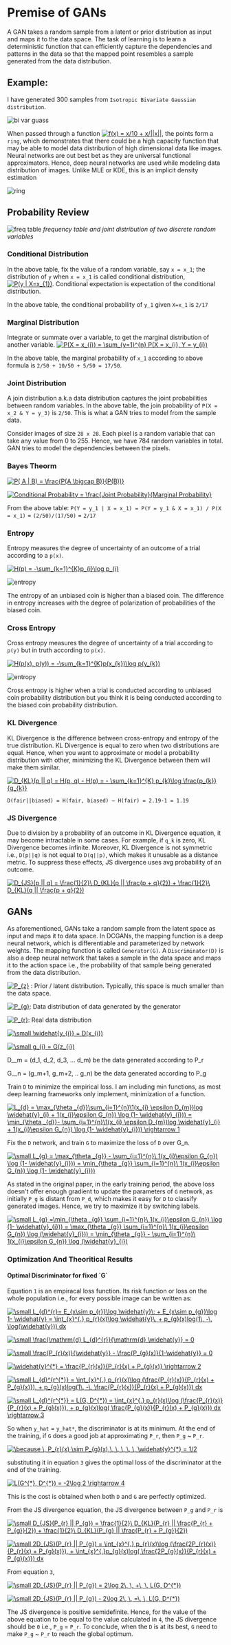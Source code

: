 Premise of GANs
===

A GAN takes a random sample from a latent or prior distribution as input and maps it to the data space. The task of learning is to learn a deterministic function that can efficiently capture the dependencies and patterns in the data so that the mapped point resembles a sample generated from the data distribution. 

Example:
---

I have generated 300 samples from `Isotropic Bivariate Gaussian distribution`. 

![bi var guass](Images/bi_var_guassian.png)

When passed through a function <a href="https://www.codecogs.com/eqnedit.php?latex=f(x)&space;=&space;x/10&space;&plus;&space;x/||x||" target="_blank"><img src="https://latex.codecogs.com/svg.latex?f(x)&space;=&space;x/10&space;&plus;&space;x/||x||" title="f(x) = x/10 + x/||x||" /></a>, the points form a `ring`, which demonstrates that there could be a high capacity function that may be able to model data distribution of high dimensional data like images. Neural networks are out best bet as they are universal functional approximators. Hence, deep neural networks are used while modeling data distribution of images. Unlike MLE or KDE, this is an implicit density estimation

![ring](Images/Ring_formation.png)

Probability Review
---

![freq table](Images/frequency_table.png)
*frequency table and joint distribution of two discrete random variables*

<h3>Conditional Distribution</h3> 

In the above table, fix the value of a random variable, say `x = x_1`; the distribution of `y` when `x = x_1` is called conditional distribution, <a href="https://www.codecogs.com/eqnedit.php?latex=P(y&space;|&space;X=x_{1})" target="_blank"><img src="https://latex.codecogs.com/svg.latex?P(y&space;|&space;X=x_{1})" title="P(y | X=x_{1})" /></a>. Conditional expectation is expectation of the conditional distribution. 

In the above table, the conditional probability of `y_1` given `X=x_1` is `2/17`

<h3>Marginal Distribution</h3>

Integrate or summate over a variable, to get the marginal distribution of another variable. 
<a href="https://www.codecogs.com/eqnedit.php?latex=P(X&space;=&space;x_{i})&space;=&space;\sum_{y=1}^{n}&space;P(X&space;=&space;x_{i},&space;Y&space;=&space;y_{i})" target="_blank"><img src="https://latex.codecogs.com/svg.latex?P(X&space;=&space;x_{i})&space;=&space;\sum_{y=1}^{n}&space;P(X&space;=&space;x_{i},&space;Y&space;=&space;y_{i})" title="P(X = x_{i}) = \sum_{y=1}^{n} P(X = x_{i}, Y = y_{i})" /></a>

In the above table, the marginal probability of `x_1` according to above formula is `2/50 + 10/50 + 5/50 = 17/50`. 

<h3>Joint Distribution</h3>

A join distribution a.k.a data distribution captures the joint probabilities between random variables. In the above table, the join probability of `P(X = x_2 & Y = y_3)` is `2/50`. This is what a GAN tries to model from the sample data. 

Consider images of size `28 x 28`. Each pixel is a random variable that can take any value from 0 to 255. Hence, we have 784 random variables in total. GAN tries to model the dependencies between the pixels. 

<h3>Bayes Theorm</h3>

<a href="https://www.codecogs.com/eqnedit.php?latex=P(&space;A&space;|&space;B)&space;=&space;\frac{P(A&space;\bigcap&space;B)}{P(B))}" target="_blank"><img src="https://latex.codecogs.com/svg.latex?P(&space;A&space;|&space;B)&space;=&space;\frac{P(A&space;\bigcap&space;B)}{P(B))}" title="P( A | B) = \frac{P(A \bigcap B)}{P(B))}" /></a>

<a href="https://www.codecogs.com/eqnedit.php?latex=Conditional&space;Probability&space;=&space;\frac{Joint&space;Probability}{Marginal&space;Probability}" target="_blank"><img src="https://latex.codecogs.com/svg.latex?Conditional&space;Probability&space;=&space;\frac{Joint&space;Probability}{Marginal&space;Probability}" title="Conditional Probability = \frac{Joint Probability}{Marginal Probability}" /></a>

From the above table: `P(Y = y_1 | X = x_1) = P(Y = y_1 & X = x_1) / P(X = x_1)` = `(2/50)/(17/50)` = `2/17`

<h3>Entropy</h3>

Entropy measures the degree of uncertainty of an outcome of a trial according to a `p(x)`. 

<a href="https://www.codecogs.com/eqnedit.php?latex=H(p)&space;=&space;-\sum_{k=1}^{K}p_{i}\log&space;p_{i}" target="_blank"><img src="https://latex.codecogs.com/svg.latex?H(p)&space;=&space;-\sum_{k=1}^{K}p_{k}\log&space;p_{k}" title="H(p) = -\sum_{k=1}^{K}p_{i}\log p_{i}" /></a>

![entropy](Images/entropy.png)

 
The entropy of an unbiased coin is higher than a biased coin. The difference in entropy increases with the degree of polarization of probabilities of the biased coin.

<h3>Cross Entropy</h3>

Cross entropy measures the degree of uncertainty of a trial according to `p(y)` but in truth according to `p(x)`.

<a href="https://www.codecogs.com/eqnedit.php?latex=H(p(x),&space;p(y))&space;=&space;-\sum_{k=1}^{K}p(x_{k})\log&space;p(y_{k})" target="_blank"><img src="https://latex.codecogs.com/svg.latex?H(p(x),&space;p(y))&space;=&space;-\sum_{k=1}^{K}p(x_{k})\log&space;p(y_{k})" title="H(p(x), p(y)) = -\sum_{k=1}^{K}p(x_{k})\log p(y_{k})" /></a>

![entropy](Images/cross_entropy.png)

Cross entropy is higher when a trial is conducted according to unbiased coin probability distribution but you think it is being conducted according to the biased coin probability distribution. 

<h3>KL Divergence</h3>

KL Divergence is the difference between cross-entropy and entropy of the true distribution. KL Divergence is equal to zero when two distributions are equal. Hence, when you want to approximate or model a probability distribution with other, minimizing the KL Divergence between them will make them similar.

<a href="https://www.codecogs.com/eqnedit.php?latex=D_{KL}(p&space;||&space;q)&space;=&space;H(p,&space;q)&space;-&space;H(p)&space;=&space;-&space;\sum_{k=1}^{K}&space;p_{k}\log&space;\frac{p_{k}}{q_{k}}" target="_blank"><img src="https://latex.codecogs.com/svg.latex?D_{KL}(p&space;||&space;q)&space;=&space;H(p,&space;q)&space;-&space;H(p)&space;=&space;-&space;\sum_{k=1}^{K}&space;p_{k}\log&space;\frac{p_{k}}{q_{k}}" title="D_{KL}(p || q) = H(p, q) - H(p) = - \sum_{k=1}^{K} p_{k}\log \frac{p_{k}}{q_{k}}" /></a>

`D(fair||biased) = H(fair, biased) – H(fair) = 2.19-1 = 1.19`

<h3>JS Divergence</h3>

Due to division by a probability of an outcome in KL Divergence equation, it may become intractable in some cases. For example, if `q_k` is zero, KL Divergence becomes infinite. Moreover, KL Divergence is not symmetric i.e., `D(p||q)` is not equal to `D(q||p)`, which makes it unusable as a distance metric. To suppress these effects, JS divergence uses avg probability of an outcome.

<a href="https://www.codecogs.com/eqnedit.php?latex=D_{JS}(p&space;||&space;q)&space;=&space;\frac{1}{2}\&space;D_{KL}(p&space;||&space;\frac{p&space;&plus;&space;q}{2})&space;&plus;&space;\frac{1}{2}\&space;D_{KL}(q&space;||&space;\frac{p&space;&plus;&space;q}{2})" target="_blank"><img src="https://latex.codecogs.com/svg.latex?D_{JS}(p&space;||&space;q)&space;=&space;\frac{1}{2}\&space;D_{KL}(p&space;||&space;\frac{p&space;&plus;&space;q}{2})&space;&plus;&space;\frac{1}{2}\&space;D_{KL}(q&space;||&space;\frac{p&space;&plus;&space;q}{2})" title="D_{JS}(p || q) = \frac{1}{2}\ D_{KL}(p || \frac{p + q}{2}) + \frac{1}{2}\ D_{KL}(q || \frac{p + q}{2})" /></a>

GANs
----

As aforementioned, GANs take a random sample from the latent space as input and maps it to data space. In DCGANs, the mapping function is a deep neural network, which is differentiable and parameterized by network weights. The mapping function is called `Generator(G)`. A `Discriminator(D)` is also a deep neural network that takes a sample in the data space and maps it to the action space i.e., the probability of that sample being generated from the data distribution. 

<a href="https://www.codecogs.com/eqnedit.php?latex=P_{z}" target="_blank"><img src="https://latex.codecogs.com/svg.latex?P_{z}" title="P_{z}" /></a> :  Prior / latent distribution. Typically, this space is much smaller than the data space.

<a href="https://www.codecogs.com/eqnedit.php?latex=P_{g}" target="_blank"><img src="https://latex.codecogs.com/svg.latex?P_{g}" title="P_{g}" /></a>: Data distribution of data generated by the generator

<a href="https://www.codecogs.com/eqnedit.php?latex=P_{r}" target="_blank"><img src="https://latex.codecogs.com/svg.latex?P_{r}" title="P_{r}" /></a>: Real data distribution

<a href="https://www.codecogs.com/eqnedit.php?latex=\inline&space;\small&space;\widehat{y_{i}}&space;=&space;D(x_{i})" target="_blank"><img src="https://latex.codecogs.com/svg.latex?\inline&space;\small&space;\widehat{y_{i}}&space;=&space;D(x_{i})" title="\small \widehat{y_{i}} = D(x_{i})" /></a>

<a href="https://www.codecogs.com/eqnedit.php?latex=\inline&space;\small&space;g_{i}&space;=&space;G(z_{i})" target="_blank"><img src="https://latex.codecogs.com/svg.latex?\inline&space;\small&space;g_{i}&space;=&space;G(z_{i})" title="\small g_{i} = G(z_{i})" /></a>

D__m = (d_1, d_2, d_3, ... d_m) be the data generated according to P_r

G__n = (g_m+1, g_m+2, .. g_n) be the data generated according to P_g


Train `D` to minimize the empirical loss. I am including min functions, as most deep learning frameworks only implement, minimization of a function.

<a href="https://www.codecogs.com/eqnedit.php?latex=\inline&space;L_{d}&space;=&space;\max_{\theta&space;_{d}}\sum_{i=1}^{n}\1(x_{i}&space;\epsilon&space;D_{m})log&space;\widehat{y}_{i}&space;&plus;&space;1(x_{i}\epsilon&space;G_{n})&space;\log&space;(1-&space;\widehat{y}_{i}))&space;=&space;\min_{\theta&space;_{d}}-&space;\sum_{i=1}^{n}\1(x_{i}&space;\epsilon&space;D_{m})log&space;\widehat{y}_{i}&space;&plus;&space;1(x_{i}\epsilon&space;G_{n})&space;\log&space;(1-&space;\widehat{y}_{i}))&space;\rightarrow&space;1" target="_blank"><img src="https://latex.codecogs.com/gif.latex?\inline&space;L_{d}&space;=&space;\max_{\theta&space;_{d}}\sum_{i=1}^{n}\1(x_{i}&space;\epsilon&space;D_{m})log&space;\widehat{y}_{i}&space;&plus;&space;1(x_{i}\epsilon&space;G_{n})&space;\log&space;(1-&space;\widehat{y}_{i}))&space;=&space;\min_{\theta&space;_{d}}-&space;\sum_{i=1}^{n}\1(x_{i}&space;\epsilon&space;D_{m})log&space;\widehat{y}_{i}&space;&plus;&space;1(x_{i}\epsilon&space;G_{n})&space;\log&space;(1-&space;\widehat{y}_{i}))&space;\rightarrow&space;1" title="L_{d} = \max_{\theta _{d}}\sum_{i=1}^{n}\1(x_{i} \epsilon D_{m})log \widehat{y}_{i} + 1(x_{i}\epsilon G_{n}) \log (1- \widehat{y}_{i})) = \min_{\theta _{d}}- \sum_{i=1}^{n}\1(x_{i} \epsilon D_{m})log \widehat{y}_{i} + 1(x_{i}\epsilon G_{n}) \log (1- \widehat{y}_{i})) \rightarrow 1" /></a>

Fix the `D` network, and train `G` to maximize the loss of `D` over G_n. 

<a href="https://www.codecogs.com/eqnedit.php?latex=\inline&space;\fn_cm&space;\small&space;L_{g}&space;=&space;\max_{\theta&space;_{g}}&space;-&space;\sum_{i=1}^{n}\&space;1(x_{i}\epsilon&space;G_{n})&space;\log&space;(1-&space;\widehat{y}_{i}))&space;=&space;\min_{\theta&space;_{g}}&space;\sum_{i=1}^{n}\&space;1(x_{i}\epsilon&space;G_{n})&space;\log&space;(1-&space;\widehat{y}_{i}))" target="_blank"><img src="https://latex.codecogs.com/svg.latex?\inline&space;\fn_cm&space;\small&space;L_{g}&space;=&space;\max_{\theta&space;_{g}}&space;-&space;\sum_{i=1}^{n}\&space;1(x_{i}\epsilon&space;G_{n})&space;\log&space;(1-&space;\widehat{y}_{i}))&space;=&space;\min_{\theta&space;_{g}}&space;\sum_{i=1}^{n}\&space;1(x_{i}\epsilon&space;G_{n})&space;\log&space;(1-&space;\widehat{y}_{i}))" title="\small L_{g} = \max_{\theta _{g}} - \sum_{i=1}^{n}\ 1(x_{i}\epsilon G_{n}) \log (1- \widehat{y}_{i})) = \min_{\theta _{g}} \sum_{i=1}^{n}\ 1(x_{i}\epsilon G_{n}) \log (1- \widehat{y}_{i}))" /></a>

As stated in the original paper, in the early training period, the above loss doesn't offer enough gradient to update the parameters of `G` network, as initially `P_g` is distant from `P_d`, which makes it easy for `D` to classify generated images. Hence, we try to maximize it by switching labels.

<a href="https://www.codecogs.com/eqnedit.php?latex=\inline&space;\fn_cm&space;\small&space;L_{g}&space;=\min_{\theta&space;_{g}}&space;\sum_{i=1}^{n}\&space;1(x_{i}\epsilon&space;G_{n})&space;\log&space;(1-&space;\widehat{y}_{i}))&space;=&space;\max_{\theta&space;_{g}}&space;\sum_{i=1}^{n}\&space;1(x_{i}\epsilon&space;G_{n})&space;\log&space;(\widehat{y}_{i}))&space;=&space;\min_{\theta&space;_{g}}&space;-&space;\sum_{i=1}^{n}\&space;1(x_{i}\epsilon&space;G_{n})&space;\log&space;(\widehat{y}_{i})" target="_blank"><img src="https://latex.codecogs.com/svg.latex?\inline&space;\fn_cm&space;\small&space;L_{g}&space;=\min_{\theta&space;_{g}}&space;\sum_{i=1}^{n}\&space;1(x_{i}\epsilon&space;G_{n})&space;\log&space;(1-&space;\widehat{y}_{i}))&space;=&space;\max_{\theta&space;_{g}}&space;\sum_{i=1}^{n}\&space;1(x_{i}\epsilon&space;G_{n})&space;\log&space;(\widehat{y}_{i}))&space;=&space;\min_{\theta&space;_{g}}&space;-&space;\sum_{i=1}^{n}\&space;1(x_{i}\epsilon&space;G_{n})&space;\log&space;(\widehat{y}_{i})" title="\small L_{g} =\min_{\theta _{g}} \sum_{i=1}^{n}\ 1(x_{i}\epsilon G_{n}) \log (1- \widehat{y}_{i})) = \max_{\theta _{g}} \sum_{i=1}^{n}\ 1(x_{i}\epsilon G_{n}) \log (\widehat{y}_{i})) = \min_{\theta _{g}} - \sum_{i=1}^{n}\ 1(x_{i}\epsilon G_{n}) \log (\widehat{y}_{i})" /></a>



<h3> Optimization And Theoritical Results</h3>

<h4> Optimal Discriminator for fixed `G` </h4>

Equation `1` is an empiracal loss function. Its risk function or loss on the whole population i.e., for every possible image can be written as: 

<a href="https://www.codecogs.com/eqnedit.php?latex=\inline&space;\small&space;L_{d}^{r}=&space;E_{x\sim&space;p_{r}}\log&space;\widehat{y}\:&space;&plus;&space;E_{x\sim&space;p_{g}}\log&space;1-&space;\widehat{y}&space;=&space;\int_{x}^{.}&space;p_{r}(x)\log&space;\widehat{y}\,&space;&plus;&space;p_{g}(x)log(1\,&space;-\,&space;\log(\widehat{y}))&space;dx" target="_blank"><img src="https://latex.codecogs.com/gif.latex?\inline&space;\small&space;L_{d}^{r}=&space;E_{x\sim&space;p_{r}}\log&space;\widehat{y}\:&space;&plus;&space;E_{x\sim&space;p_{g}}\log&space;1-&space;\widehat{y}&space;=&space;\int_{x}^{.}&space;p_{r}(x)\log&space;\widehat{y}\,&space;&plus;&space;p_{g}(x)log(1\,&space;-\,&space;\log(\widehat{y}))&space;dx" title="\small L_{d}^{r}= E_{x\sim p_{r}}\log \widehat{y}\: + E_{x\sim p_{g}}\log 1- \widehat{y} = \int_{x}^{.} p_{r}(x)\log \widehat{y}\, + p_{g}(x)log(1\, -\, \log(\widehat{y})) dx" /></a>

<a href="https://www.codecogs.com/eqnedit.php?latex=\inline&space;\small&space;\frac{\mathrm{d}&space;L_{d}^{r}}{\mathrm{d}&space;\widehat{y}}&space;=&space;0" target="_blank"><img src="https://latex.codecogs.com/svg.latex?\inline&space;\small&space;\frac{\mathrm{d}&space;L_{d}^{r}}{\mathrm{d}&space;\widehat{y}}&space;=&space;0" title="\small \frac{\mathrm{d} L_{d}^{r}}{\mathrm{d} \widehat{y}} = 0" /></a>

<a href="https://www.codecogs.com/eqnedit.php?latex=\inline&space;\small&space;\frac{P_{r}(x)}{\widehat{y}}&space;-&space;\frac{P_{g}(x)}{1-\widehat{y}}&space;=&space;0" target="_blank"><img src="https://latex.codecogs.com/svg.latex?\inline&space;\small&space;\frac{P_{r}(x)}{\widehat{y}}&space;-&space;\frac{P_{g}(x)}{1-\widehat{y}}&space;=&space;0" title="\small \frac{P_{r}(x)}{\widehat{y}} - \frac{P_{g}(x)}{1-\widehat{y}} = 0" /></a>

<a href="https://www.codecogs.com/eqnedit.php?latex=\inline&space;\widehat{y}^{*}&space;=&space;\frac{P_{r}(x)}{P_{r}(x)&space;&plus;&space;P_{g}(x)}&space;\rightarrow&space;2" target="_blank"><img src="https://latex.codecogs.com/gif.latex?\inline&space;\widehat{y}^{*}&space;=&space;\frac{P_{r}(x)}{P_{r}(x)&space;&plus;&space;P_{g}(x)}&space;\rightarrow&space;2" title="\widehat{y}^{*} = \frac{P_{r}(x)}{P_{r}(x) + P_{g}(x)} \rightarrow 2" /></a>

<a href="https://www.codecogs.com/eqnedit.php?latex=\inline&space;\small&space;L_{d}^{r^{*}}&space;=&space;\int_{x}^{.}&space;p_{r}(x)\log&space;(\frac{P_{r}(x)}{P_{r}(x)&space;&plus;&space;P_{g}(x)}),&space;&plus;&space;p_{g}(x)log(1\,&space;-\,&space;\frac{P_{r}(x)}{P_{r}(x)&space;&plus;&space;P_{g}(x)})&space;dx" target="_blank"><img src="https://latex.codecogs.com/gif.latex?\inline&space;\small&space;L_{d}^{r^{*}}&space;=&space;\int_{x}^{.}&space;p_{r}(x)\log&space;(\frac{P_{r}(x)}{P_{r}(x)&space;&plus;&space;P_{g}(x)}),&space;&plus;&space;p_{g}(x)log(1\,&space;-\,&space;\frac{P_{r}(x)}{P_{r}(x)&space;&plus;&space;P_{g}(x)})&space;dx" title="\small L_{d}^{r^{*}} = \int_{x}^{.} p_{r}(x)\log (\frac{P_{r}(x)}{P_{r}(x) + P_{g}(x)}), + p_{g}(x)log(1\, -\, \frac{P_{r}(x)}{P_{r}(x) + P_{g}(x)}) dx" /></a>

<a href="https://www.codecogs.com/eqnedit.php?latex=\inline&space;\small&space;L_{d}^{r^{*}}&space;=&space;L(G,&space;D^{*})&space;=&space;\int_{x}^{.}&space;p_{r}(x)\log&space;(\frac{P_{r}(x)}{P_{r}(x)&space;&plus;&space;P_{g}(x)}),&space;&plus;&space;p_{g}(x)log(&space;\frac{P_{g}(x)}{P_{r}(x)&space;&plus;&space;P_{g}(x)})&space;dx&space;\rightarrow&space;3" target="_blank"><img src="https://latex.codecogs.com/gif.latex?\inline&space;\small&space;L_{d}^{r^{*}}&space;=&space;L(G,&space;D^{*})&space;=&space;\int_{x}^{.}&space;p_{r}(x)\log&space;(\frac{P_{r}(x)}{P_{r}(x)&space;&plus;&space;P_{g}(x)}),&space;&plus;&space;p_{g}(x)log(&space;\frac{P_{g}(x)}{P_{r}(x)&space;&plus;&space;P_{g}(x)})&space;dx&space;\rightarrow&space;3" title="\small L_{d}^{r^{*}} = L(G, D^{*}) = \int_{x}^{.} p_{r}(x)\log (\frac{P_{r}(x)}{P_{r}(x) + P_{g}(x)}), + p_{g}(x)log( \frac{P_{g}(x)}{P_{r}(x) + P_{g}(x)}) dx \rightarrow 3" /></a>

So when `y_hat` = `y_hat*`, the discriminator is at its minimum. At the end of the training, if `G` does a good job at approximating `P_r`, then `P_g` ~ `P_r`. 

<a href="https://www.codecogs.com/eqnedit.php?latex=\inline&space;\because&space;\,&space;P_{r}(x)&space;\sim&space;P_{g}(x),\,&space;\,&space;\,&space;\,&space;\,&space;\widehat{y}^{*}&space;=&space;1/2" target="_blank"><img src="https://latex.codecogs.com/gif.latex?\inline&space;\because&space;\,&space;P_{r}(x)&space;\sim&space;P_{g}(x),\,&space;\,&space;\,&space;\,&space;\,&space;\widehat{y}^{*}&space;=&space;1/2" title="\because \, P_{r}(x) \sim P_{g}(x),\, \, \, \, \, \widehat{y}^{*} = 1/2" /></a>

substituting it in equation `3` gives the optimal loss of the discriminator at the end of the training.

<a href="https://www.codecogs.com/eqnedit.php?latex=L(G^{*},&space;D^{*})&space;=&space;-2\log&space;2&space;\rightarrow&space;4" target="_blank"><img src="https://latex.codecogs.com/gif.latex?L(G^{*},&space;D^{*})&space;=&space;-2\log&space;2&space;\rightarrow&space;4" title="L(G^{*}, D^{*}) = -2\log 2 \rightarrow 4" /></a>

This is the cost is obtained when both `D` and `G` are perfectly optimized.

From the JS divergence equation, the JS divergence between `P_g` and `P_r` is

<a href="https://www.codecogs.com/eqnedit.php?latex=\inline&space;\small&space;D_{JS}(P_{r}&space;||&space;P_{g})&space;=&space;\frac{1}{2}\&space;D_{KL}(P_{r}&space;||&space;\frac{P_{r}&space;&plus;&space;P_{g}}{2})&space;&plus;&space;\frac{1}{2}\&space;D_{KL}(P_{g}&space;||&space;\frac{P_{r}&space;&plus;&space;P_{g}}{2})" target="_blank"><img src="https://latex.codecogs.com/gif.latex?\inline&space;\small&space;D_{JS}(P_{r}&space;||&space;P_{g})&space;=&space;\frac{1}{2}\&space;D_{KL}(P_{r}&space;||&space;\frac{P_{r}&space;&plus;&space;P_{g}}{2})&space;&plus;&space;\frac{1}{2}\&space;D_{KL}(P_{g}&space;||&space;\frac{P_{r}&space;&plus;&space;P_{g}}{2})" title="\small D_{JS}(P_{r} || P_{g}) = \frac{1}{2}\ D_{KL}(P_{r} || \frac{P_{r} + P_{g}}{2}) + \frac{1}{2}\ D_{KL}(P_{g} || \frac{P_{r} + P_{g}}{2})" /></a>

<a href="https://www.codecogs.com/eqnedit.php?latex=\inline&space;\small&space;2D_{JS}(P_{r}&space;||&space;P_{g})&space;=&space;\int_{x}^{.}&space;p_{r}(x)\log&space;(\frac{2P_{r}(x)}{P_{r}(x)&space;&plus;&space;P_{g}(x)}),&space;&plus;&space;\int_{x}^{.}p_{g}(x)log(&space;\frac{2P_{g}(x)}{P_{r}(x)&space;&plus;&space;P_{g}(x)})&space;dx" target="_blank"><img src="https://latex.codecogs.com/gif.latex?\inline&space;\small&space;2D_{JS}(P_{r}&space;||&space;P_{g})&space;=&space;\int_{x}^{.}&space;p_{r}(x)\log&space;(\frac{2P_{r}(x)}{P_{r}(x)&space;&plus;&space;P_{g}(x)}),&space;&plus;&space;\int_{x}^{.}p_{g}(x)log(&space;\frac{2P_{g}(x)}{P_{r}(x)&space;&plus;&space;P_{g}(x)})&space;dx" title="\small 2D_{JS}(P_{r} || P_{g}) = \int_{x}^{.} p_{r}(x)\log (\frac{2P_{r}(x)}{P_{r}(x) + P_{g}(x)}), + \int_{x}^{.}p_{g}(x)log( \frac{2P_{g}(x)}{P_{r}(x) + P_{g}(x)}) dx" /></a>

From equation `3`,

<a href="https://www.codecogs.com/eqnedit.php?latex=\inline&space;\small&space;2D_{JS}(P_{r}&space;||&space;P_{g})&space;=&space;2\log&space;2\,&space;\,&space;&plus;\,&space;\,&space;L(G,&space;D^{*})" target="_blank"><img src="https://latex.codecogs.com/gif.latex?\inline&space;\small&space;2D_{JS}(P_{r}&space;||&space;P_{g})&space;=&space;2\log&space;2\,&space;\,&space;&plus;\,&space;\,&space;L(G,&space;D^{*})" title="\small 2D_{JS}(P_{r} || P_{g}) = 2\log 2\, \, +\, \, L(G, D^{*})" /></a>

<a href="https://www.codecogs.com/eqnedit.php?latex=\inline&space;\small&space;2D_{JS}(P_{r}&space;||&space;P_{g})&space;-&space;2\log&space;2\,&space;\,&space;=\,&space;\,&space;L(G,&space;D^{*})" target="_blank"><img src="https://latex.codecogs.com/gif.latex?\inline&space;\small&space;2D_{JS}(P_{r}&space;||&space;P_{g})&space;-&space;2\log&space;2\,&space;\,&space;=\,&space;\,&space;L(G,&space;D^{*})" title="\small 2D_{JS}(P_{r} || P_{g}) - 2\log 2\, \, =\, \, L(G, D^{*})" /></a>

The JS divergence is positive semidefinite. Hence, for the value of the above equation to be equal to the value calculated in `4`, the JS divergence should be `0` i.e., `P_g` = `P_r`. To conclude, when the `D` is at its best, `G` need to make `P_g` ~ `P_r` to reach the global optimum.


 
